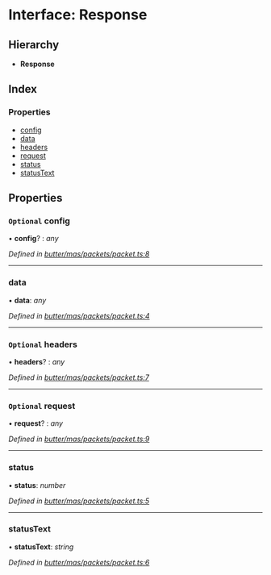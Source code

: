 
# Interface: Response

## Hierarchy

* **Response**

## Index

### Properties

* [config](_butter_mas_packets_packet_.response.md#optional-config)
* [data](_butter_mas_packets_packet_.response.md#data)
* [headers](_butter_mas_packets_packet_.response.md#optional-headers)
* [request](_butter_mas_packets_packet_.response.md#optional-request)
* [status](_butter_mas_packets_packet_.response.md#status)
* [statusText](_butter_mas_packets_packet_.response.md#statustext)

## Properties

### `Optional` config

• **config**? : *any*

*Defined in [butter/mas/packets/packet.ts:8](https://github.com/butter-robotics/Butter.MAS.JavascriptAPI/blob/7e6b18f/butter/mas/packets/packet.ts#L8)*

___

###  data

• **data**: *any*

*Defined in [butter/mas/packets/packet.ts:4](https://github.com/butter-robotics/Butter.MAS.JavascriptAPI/blob/7e6b18f/butter/mas/packets/packet.ts#L4)*

___

### `Optional` headers

• **headers**? : *any*

*Defined in [butter/mas/packets/packet.ts:7](https://github.com/butter-robotics/Butter.MAS.JavascriptAPI/blob/7e6b18f/butter/mas/packets/packet.ts#L7)*

___

### `Optional` request

• **request**? : *any*

*Defined in [butter/mas/packets/packet.ts:9](https://github.com/butter-robotics/Butter.MAS.JavascriptAPI/blob/7e6b18f/butter/mas/packets/packet.ts#L9)*

___

###  status

• **status**: *number*

*Defined in [butter/mas/packets/packet.ts:5](https://github.com/butter-robotics/Butter.MAS.JavascriptAPI/blob/7e6b18f/butter/mas/packets/packet.ts#L5)*

___

###  statusText

• **statusText**: *string*

*Defined in [butter/mas/packets/packet.ts:6](https://github.com/butter-robotics/Butter.MAS.JavascriptAPI/blob/7e6b18f/butter/mas/packets/packet.ts#L6)*

